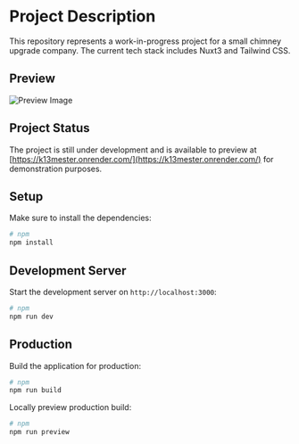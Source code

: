 # Project Description

This repository represents a work-in-progress project for a small chimney upgrade company. The current tech stack includes Nuxt3 and Tailwind CSS.

## Preview
![Preview Image](https://i.imgur.com/YwNnpEG.png)

## Project Status
The project is still under development and is available to preview at [https://k13mester.onrender.com/](https://k13mester.onrender.com/) for demonstration purposes.

## Setup

Make sure to install the dependencies:

```bash
# npm
npm install

```

## Development Server

Start the development server on `http://localhost:3000`:

```bash
# npm
npm run dev

```

## Production

Build the application for production:

```bash
# npm
npm run build

```

Locally preview production build:

```bash
# npm
npm run preview

```

